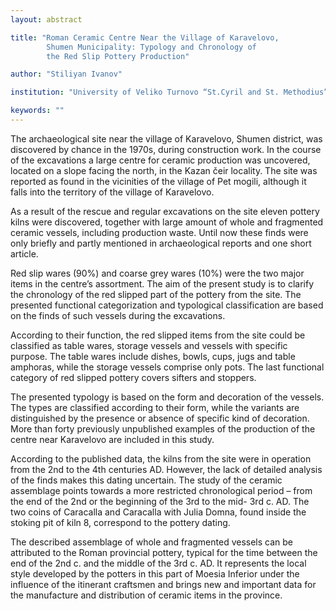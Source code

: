```yaml
---
layout: abstract

title: "Roman Ceramic Centre Near the Village of Karavelovo,
        Shumen Municipality: Typology and Chronology of
        the Red Slip Pottery Production"

author: "Stiliyan Ivanov"

institution: "University of Veliko Turnovo “St.Cyril and St. Methodius”"

keywords: ""
---
```


The archaeological site near the village of Karavelovo, Shumen
district, was discovered by chance in the 1970s, during construction
work. In the course of the excavations a large centre for ceramic
production was uncovered, located on a slope facing the north, in the
Kazan čeir locality. The site was reported as found in the vicinities
of the village of Pet mogili, although it falls into the territory of
the village of Karavelovo.

As a result of the rescue and regular excavations on the site eleven
pottery kilns were discovered, together with large amount of whole and
fragmented ceramic vessels, including production waste. Until now
these finds were only briefly and partly mentioned in archaeological
reports and one short article.

Red slip wares (90%) and coarse grey wares (10%) were the two major
items in the centre’s assortment. The aim of the present study is to
clarify the chronology of the red slipped part of the pottery from the
site. The presented functional categorization and typological
classification are based on the finds of such vessels during the
excavations.

According to their function, the red slipped items from the site could
be classified as table wares, storage vessels and vessels with
specific purpose. The table wares include dishes, bowls, cups, jugs
and table amphoras, while the storage vessels comprise only pots. The
last functional category of red slipped pottery covers sifters and
stoppers.

The presented typology is based on the form and decoration of the
vessels. The types are classified according to their form, while the
variants are distinguished by the presence or absence of specific kind
of decoration. More than forty previously unpublished examples of the
production of the centre near Karavelovo are included in this study.

According to the published data, the kilns from the site were in
operation from the 2nd to the 4th centuries AD. However, the lack of
detailed analysis of the finds makes this dating uncertain. The study
of the ceramic assemblage points towards a more restricted
chronological period – from the end of the 2nd or the beginning of the
3rd to the mid- 3rd c. AD. The two coins of Caracalla and Caracalla
with Julia Domna, found inside the stoking pit of kiln 8, correspond
to the pottery dating.

The described assemblage of whole and fragmented vessels can be
attributed to the Roman provincial pottery, typical for the time
between the end of the 2nd c. and the middle of the 3rd c. AD. It
represents the local style developed by the potters in this part of
Moesia Inferior under the influence of the itinerant craftsmen and
brings new and important data for the manufacture and distribution of
ceramic items in the province.
